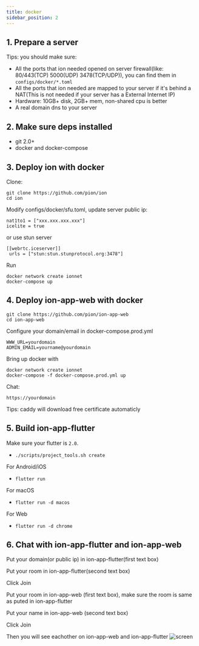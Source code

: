 ```yaml
---
title: docker
sidebar_position: 2
---
```


## 1. Prepare a server

Tips: you should make sure:

* All the ports that ion needed opened on server firewall(like: 80/443(TCP) 5000(UDP) 3478(TCP/UDP)), you can find them in `configs/docker/*.toml`
* All the ports that ion needed are mapped to your server if it's behind a NAT(This is not needed if your server has a  External Internet IP)
* Hardware: 10GB+ disk, 2GB+ mem, non-shared cpu is better
* A real domain dns to your server

## 2. Make sure deps installed
* git 2.0+
* docker and docker-compose

## 3. Deploy ion with docker

Clone:
```
git clone https://github.com/pion/ion
cd ion
```

Modify configs/docker/sfu.toml, update server public ip:

```
nat1to1 = ["xxx.xxx.xxx.xxx"]
icelite = true
```
or use stun server
```
[[webrtc.iceserver]]
 urls = ["stun:stun.stunprotocol.org:3478"]
```
Run

```
docker network create ionnet
docker-compose up
```

## 4. Deploy ion-app-web with docker

```
git clone https://github.com/pion/ion-app-web
cd ion-app-web
```

Configure your domain/email in docker-compose.prod.yml

```
WWW_URL=yourdomain
ADMIN_EMAIL=yourname@yourdomain
```

Bring up docker with

```
docker network create ionnet
docker-compose -f docker-compose.prod.yml up
```

Chat:

```
https://yourdomain
```
Tips:
caddy will download free certificate automaticly

## 5. Build ion-app-flutter

Make sure your flutter is `2.0`.

- `./scripts/project_tools.sh create`

For Android/iOS

- `flutter run`

For macOS

- `flutter run -d macos`

For Web

- `flutter run -d chrome`

## 6. Chat with ion-app-flutter and ion-app-web

Put your domain(or public ip) in ion-app-flutter(first text box)

Put your room in ion-app-flutter(second text box)

Click Join 

Put your room in ion-app-web (first text box), make sure the room is same as puted in ion-app-flutter

Put your name in ion-app-web (second text box)

Click Join

Then you will see eachother on ion-app-web and ion-app-flutter
![screen](https://github.com/pionion/pionion.github.io.src/raw/master/resources/screen.jpg)



